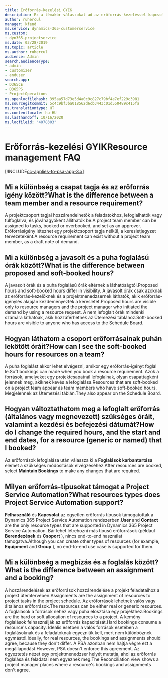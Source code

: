 ```yaml
---
title: Erőforrás-kezelési GYIK
description: Ez a témakör válaszokat ad az erőforrás-kezeléssel kapcsolatos gyakran feltett kérdésekre.
author: ruhercul
manager: kfend
ms.service: dynamics-365-customerservice
ms.custom:
- dyn365-projectservice
ms.date: 03/28/2019
ms.topic: article
ms.author: ruhercul
audience: Admin
search.audienceType:
- admin
- customizer
- enduser
search.app:
- D365CE
- D365PS
- ProjectOperations
ms.openlocfilehash: 395aa57d73e5d4a0c9c827c79bf4e7ef229c3981
ms.sourcegitcommit: 5c4c9bf3ba018562d6cb3443c01d550489c415fa
ms.translationtype: HT
ms.contentlocale: hu-HU
ms.lasthandoff: 10/16/2020
ms.locfileid: "4078303"
---
```

# <a name="resource-management-faq"></a><span data-ttu-id="e7144-103">Erőforrás-kezelési GYIK</span><span class="sxs-lookup"><span data-stu-id="e7144-103">Resource management FAQ</span></span>

[!INCLUDE[cc-applies-to-psa-app-3.x](../includes/cc-applies-to-psa-app-3x.md)]

## <a name="what-is-the-difference-between-a-team-member-and-a-resource-requirement"></a><span data-ttu-id="e7144-104">Mi a különbség a csapat tagja és az erőforrás igény között?</span><span class="sxs-lookup"><span data-stu-id="e7144-104">What is the difference between a team member and a resource requirement?</span></span>

<span data-ttu-id="e7144-105">A projektcsoport tagjai hozzárendelhetők a feladatokhoz, lefoglalhatók vagy túlfoglalva, és jóváhagyóként állíthatók be.</span><span class="sxs-lookup"><span data-stu-id="e7144-105">A project team member can be assigned to tasks, booked or overbooked, and set as an approver.</span></span> <span data-ttu-id="e7144-106">Erőforrásigény létezhet egy projektcsoport tagja nélkül, a keresletjegyzet tervezeteként.</span><span class="sxs-lookup"><span data-stu-id="e7144-106">A resource requirement can exist without a project team member, as a draft note of demand.</span></span> 

## <a name="what-is-the-difference-between-proposed-and-soft-booked-hours"></a><span data-ttu-id="e7144-107">Mi a különbség a javasolt és a puha foglalású órák között?</span><span class="sxs-lookup"><span data-stu-id="e7144-107">What is the difference between proposed and soft-booked hours?</span></span>

<span data-ttu-id="e7144-108">A javasolt órák és a puha foglalású órák eltérnek a láthatóságtól.</span><span class="sxs-lookup"><span data-stu-id="e7144-108">Proposed hours and soft-booked hours differ in visibility.</span></span> <span data-ttu-id="e7144-109">A javasolt órák csak azoknak az erőforrás-kezelőknek és a projektmenedzsernek láthatók, akik erőforrás-igénylés alapján kezdeményezték a keresletet.</span><span class="sxs-lookup"><span data-stu-id="e7144-109">Proposed hours are visible only to resource managers and the project manager who initiated the demand by using a resource request.</span></span> <span data-ttu-id="e7144-110">A nem lefoglalt órák mindenki számára láthatóak, akik hozzáférhetnek az Ütemezési táblához.</span><span class="sxs-lookup"><span data-stu-id="e7144-110">Soft-booked hours are visible to anyone who has access to the Schedule Board.</span></span>

## <a name="how-can-i-see-the-soft-booked-hours-for-resources-on-a-team"></a><span data-ttu-id="e7144-111">Hogyan láthatom a csoport erőforrásainak puhán lekötött óráit?</span><span class="sxs-lookup"><span data-stu-id="e7144-111">How can I see the soft-booked hours for resources on a team?</span></span>

<span data-ttu-id="e7144-112">A puha foglalást akkor lehet elvégezni, amikor egy erőforrás-igényt foglal le.</span><span class="sxs-lookup"><span data-stu-id="e7144-112">Soft bookings can made when you book a resource requirement.</span></span> <span data-ttu-id="e7144-113">Azok a források, amelyeket egy projektcsapatnál lefoglalnak, olyan csapattagként jelennek meg, akiknek kevés a lefoglalása.</span><span class="sxs-lookup"><span data-stu-id="e7144-113">Resources that are soft-booked on a project team appear as team members who have soft-booked hours.</span></span> <span data-ttu-id="e7144-114">Megjelennek az Ütemezési táblán.</span><span class="sxs-lookup"><span data-stu-id="e7144-114">They also appear on the Schedule Board.</span></span>

## <a name="how-do-i-change-the-required-hours-and-the-start-and-end-dates-for-a-resource-generic-or-named-that-i-booked"></a><span data-ttu-id="e7144-115">Hogyan változtathatom meg a lefoglalt erőforrás (általános vagy megnevezett) szükséges óráit, valamint a kezdési és befejezési dátumát?</span><span class="sxs-lookup"><span data-stu-id="e7144-115">How do I change the required hours, and the start and end dates, for a resource (generic or named) that I booked?</span></span>

<span data-ttu-id="e7144-116">Az erőforrások lefoglalása után válassza ki a **Foglalások karbantartása** elemet a szükséges módosítások elvégzéséhez.</span><span class="sxs-lookup"><span data-stu-id="e7144-116">After resources are booked, select **Maintain Bookings** to make any changes that are required.</span></span>

## <a name="what-resources-types-does-project-service-automation-support"></a><span data-ttu-id="e7144-117">Milyen erőforrás-típusokat támogat a Project Service Automation?</span><span class="sxs-lookup"><span data-stu-id="e7144-117">What resources types does Project Service Automation support?</span></span>

<span data-ttu-id="e7144-118">**Felhasználó** és **Kapcsolat** az egyetlen erőforrás típusok támogatottak a Dynamics 365 Project Service Automation rendszerben.</span><span class="sxs-lookup"><span data-stu-id="e7144-118">**User** and **Contact** are the only resource types that are supported in Dynamics 365 Project Service Automation.</span></span> <span data-ttu-id="e7144-119">Bár lehet létrehozni más típusú erőforrások (például **Berendezések** és **Csoport** ), nincs end-to-end használat támogatva.</span><span class="sxs-lookup"><span data-stu-id="e7144-119">Although you can create other types of resources (for example, **Equipment** and **Group** ), no end-to-end use case is supported for them.</span></span>

## <a name="what-is-the-difference-between-an-assignment-and-a-booking"></a><span data-ttu-id="e7144-120">Mi a különbség a megbízás és a foglalás között?</span><span class="sxs-lookup"><span data-stu-id="e7144-120">What is the difference between an assignment and a booking?</span></span>

<span data-ttu-id="e7144-121">A hozzárendelések az erőforrások hozzárendelése a projekt feladataihoz a projekt ütemtervében.</span><span class="sxs-lookup"><span data-stu-id="e7144-121">Assignments are the assignment of resources to project tasks in the project schedule.</span></span> <span data-ttu-id="e7144-122">Az erőforrások lehetnek valós vagy általános erőforrások.</span><span class="sxs-lookup"><span data-stu-id="e7144-122">The resources can be either real or generic resources.</span></span> <span data-ttu-id="e7144-123">A foglalások a források nehéz vagy puha elosztása egy projekthez.</span><span class="sxs-lookup"><span data-stu-id="e7144-123">Bookings are the hard or soft allocation of resources to a project.</span></span> <span data-ttu-id="e7144-124">A kemény foglalások felhasználják az erőforrás kapacitását.</span><span class="sxs-lookup"><span data-stu-id="e7144-124">Hard bookings consume a resource's capacity.</span></span> <span data-ttu-id="e7144-125">Ideális esetben a valós források esetében a foglalásoknak és a feladatoknak egyezniük kell, mert nem különböznek egymástól.</span><span class="sxs-lookup"><span data-stu-id="e7144-125">Ideally, for real resources, the bookings and assignments should agree, because they don't differ.</span></span> <span data-ttu-id="e7144-126">A PSA azonban nem hajtja végre ezt a megállapodást.</span><span class="sxs-lookup"><span data-stu-id="e7144-126">However, PSA doesn't enforce this agreement.</span></span> <span data-ttu-id="e7144-127">Az egyeztetés nézet egy projektmenedzser helyét mutatja, ahol az erőforrás foglalása és feladatai nem egyeznek meg.</span><span class="sxs-lookup"><span data-stu-id="e7144-127">The Reconciliation view shows a project manager places where a resource's bookings and assignments don't agree.</span></span>
